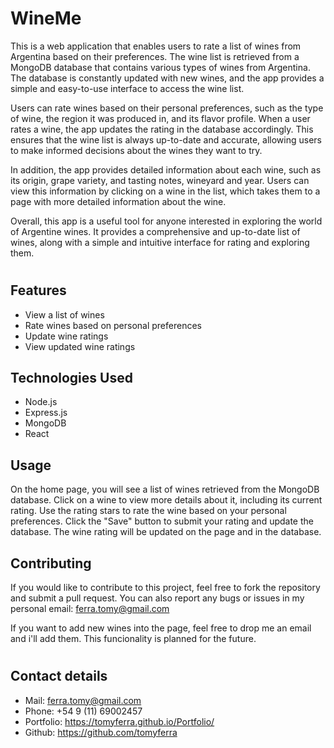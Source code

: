 # WineMe

This is a web application that enables users to rate a list of wines from Argentina based on their preferences. The wine list is retrieved from a MongoDB database that contains various types of wines from Argentina. The database is constantly updated with new wines, and the app provides a simple and easy-to-use interface to access the wine list.

Users can rate wines based on their personal preferences, such as the type of wine, the region it was produced in, and its flavor profile. When a user rates a wine, the app updates the rating in the database accordingly. This ensures that the wine list is always up-to-date and accurate, allowing users to make informed decisions about the wines they want to try.

In addition, the app provides detailed information about each wine, such as its origin, grape variety, and tasting notes, wineyard and year. Users can view this information by clicking on a wine in the list, which takes them to a page with more detailed information about the wine.

Overall, this app is a useful tool for anyone interested in exploring the world of Argentine wines. It provides a comprehensive and up-to-date list of wines, along with a simple and intuitive interface for rating and exploring them.

#
## Features
* View a list of wines
* Rate wines based on personal preferences
* Update wine ratings
* View updated wine ratings
## Technologies Used
* Node.js
* Express.js
* MongoDB
* React
## Usage
On the home page, you will see a list of wines retrieved from the MongoDB database.
Click on a wine to view more details about it, including its current rating.
Use the rating stars to rate the wine based on your personal preferences.
Click the "Save" button to submit your rating and update the database.
The wine rating will be updated on the page and in the database.
## Contributing
If you would like to contribute to this project, feel free to fork the repository and submit a pull request. You can also report any bugs or issues in my personal email: ferra.tomy@gmail.com

If you want to add new wines into the page, feel free to drop me an email and i'll add them. This funcionality is planned for the future. 
# 
## Contact details
* Mail: ferra.tomy@gmail.com
* Phone: +54 9 (11) 69002457
* Portfolio: https://tomyferra.github.io/Portfolio/
* Github: https://github.com/tomyferra

